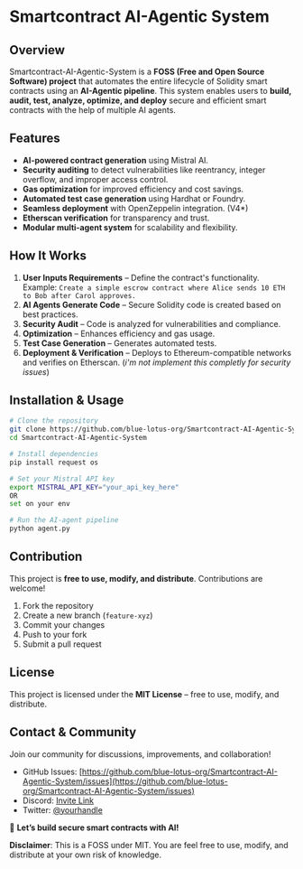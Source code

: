 # Smartcontract AI-Agentic System

## Overview
Smartcontract-AI-Agentic-System is a **FOSS (Free and Open Source Software) project** that automates the entire lifecycle of Solidity smart contracts using an **AI-Agentic pipeline**. This system enables users to **build, audit, test, analyze, optimize, and deploy** secure and efficient smart contracts with the help of multiple AI agents.

## Features
- **AI-powered contract generation** using Mistral AI.
- **Security auditing** to detect vulnerabilities like reentrancy, integer overflow, and improper access control.
- **Gas optimization** for improved efficiency and cost savings.
- **Automated test case generation** using Hardhat or Foundry.
- **Seamless deployment** with OpenZeppelin integration. (V4*)
- **Etherscan verification** for transparency and trust.
- **Modular multi-agent system** for scalability and flexibility.

## How It Works
1. **User Inputs Requirements** – Define the contract's functionality. Example: `Create a simple escrow contract where Alice sends 10 ETH to Bob after Carol approves.`
2. **AI Agents Generate Code** – Secure Solidity code is created based on best practices.
3. **Security Audit** – Code is analyzed for vulnerabilities and compliance.
4. **Optimization** – Enhances efficiency and gas usage.
5. **Test Case Generation** – Generates automated tests.
6. **Deployment & Verification** – Deploys to Ethereum-compatible networks and verifies on Etherscan. (*i'm not implement this completly for security issues*)

## Installation & Usage
```bash
# Clone the repository
git clone https://github.com/blue-lotus-org/Smartcontract-AI-Agentic-System.git
cd Smartcontract-AI-Agentic-System

# Install dependencies
pip install request os

# Set your Mistral API key
export MISTRAL_API_KEY="your_api_key_here"
OR
set on your env

# Run the AI-agent pipeline
python agent.py
```

## Contribution
This project is **free to use, modify, and distribute**. Contributions are welcome!

1. Fork the repository
2. Create a new branch (`feature-xyz`)
3. Commit your changes
4. Push to your fork
5. Submit a pull request

## License
This project is licensed under the **MIT License** – free to use, modify, and distribute.

## Contact & Community
Join our community for discussions, improvements, and collaboration!
- GitHub Issues: [https://github.com/blue-lotus-org/Smartcontract-AI-Agentic-System/issues](https://github.com/blue-lotus-org/Smartcontract-AI-Agentic-System/issues)
- Discord: [Invite Link](#)
- Twitter: [@yourhandle](#)

🚀 **Let’s build secure smart contracts with AI!**

**Disclaimer**: This is a FOSS under MIT. You are feel free to use, modify, and distribute at your own risk of knowledge.


